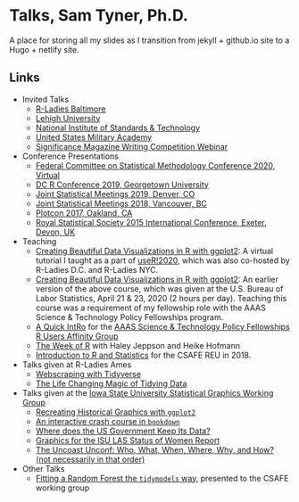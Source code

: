 # Talks, Sam Tyner, Ph.D. 

A place for storing all my slides as I transition from jekyll + github.io site to a Hugo + netlify site.

## Links 

- Invited Talks 
    * [R-Ladies Baltimore](RLadies/intro-bookdown)
    * [Lehigh University](Misc/InvitedTalks/lehigh-biostat)
    * [National Institute of Standards & Technology](Misc/InvitedTalks/nist-sed)
    * [United States Military Academy](Misc/InvitedTalks/usma)
    * [Significance Magazine Writing Competition Webinar](Misc/InvitedTalks/yss-webinar-2018.pdf)
- Conference Presentations
    * [Federal Committee on Statistical Methodology Conference 2020, Virtual](Conferences/fcsm20)
    * [DC R Conference 2019, Georgetown University](Conferences/dcr19)
    * [Joint Statistical Meetings 2019, Denver, CO](Conferences/jsm19)
    * [Joint Statistical Meetings 2018, Vancouver, BC](Conferences/jsm18/slides.html)
    * [Plotcon 2017, Oakland, CA](Conferences/plotcon17/slides.html)
    * [Royal Statistical Society 2015 International Conference, Exeter, Devon, UK](Conferences/rss15)
- Teaching  
    * [Creating Beautiful Data Visualizations in R with ggplot2](Conferences/user2020): A virtual tutorial I taught as a part of [useR!2020](https://user2020.r-project.org/program/tutorials/), which was also co-hosted by R-Ladies D.C. and R-Ladies NYC. 
    * [Creating Beautiful Data Visualizations in R with ggplot2](Misc/InvitedTalks/bls-ggplot2): An earlier version of the above course, which was given at the U.S. Bureau of Labor Statistics, April 21 & 23, 2020 (2 hours per day). Teaching this course was a requirement of my fellowship role with the AAAS Science & Technology Policy Fellowships program. 
    * [A Quick IntRo](Misc/Other/stpf-intRo) for the [AAAS Science & Technology Policy Fellowships R Users Affinity Group](https://github.com/AAAS-STPF-R-AG)
    * [The Week of R](http://heike.github.io/rwrks/) with Haley Jeppson and Heike Hofmann
    * [Introduction to R and Statistics](https://csafe-isu.github.io/reu18/slides/) for the CSAFE REU in 2018.
- Talks given at R-Ladies Ames  
    * [Webscraping with Tidyverse](RLadies/webscraping-tidyverse)
    * [The Life Changing Magic of Tidying Data](RLadies/magic-tidying-data)
- Talks given at the [Iowa State University Statistical Graphics Working Group](https://isu-graphics.rbind.io/)  
    * [Recreating Historical Graphics with `ggplot2`](Misc/GraphicsGroupISU/2018-01-31)
    * [An interactive crash course in `bookdown`](Misc/GraphicsGroupISU/2018-09-28)
    * [Where does the US Government Keep Its Data?](Misc/GraphicsGroupISU/2018-11-16-us-govt-data.html)
    * [Graphics for the ISU LAS Status of Women Report](Misc/GraphicsGroupISU/2019-02-01)
    * [The Uncoast Unconf: Who, What, When, Where, Why, and How? (not necessarily in that order)](Misc/GraphicsGroupISU/2019-04-26)
- Other Talks  
    * [Fitting a Random Forest the `tidymodels` way](Misc/Other/csafe-tidymodels), presented to the CSAFE working group
    
    

